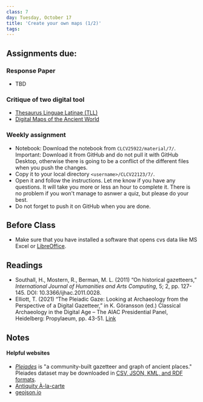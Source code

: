 ```yaml
---
class: 7
day: Tuesday, October 17
title: 'Create your own maps (1/2)'
tags: 
---
```


## Assignments due:

### Response Paper
- TBD

### Critique of two digital tool
- [Thesaurus Linguae Latinae (TLL)](https://thesaurus.badw.de/en/tll-digital/tll-open-access.html)
- [Digital Maps of the Ancient World](https://linktr.ee/DigitalMapsAW)


### Weekly assignment
- Notebook: Download the notebook from `CLCV25922/material/7/`. Important: Download it from GitHub and do not pull it with GitHub Desktop, otherwise there is going to be a conflict of the different files when you push the changes. 
- Copy it to your local directory `<username>/CLCV22123/7/`.
- Open it and follow the instructions. Let me know if you have any questions. It will take you more or less an hour to complete it. There is no problem if you won't manage to asnwer a quiz, but please do your best.  
- Do not forget to push it on GitHub when you are done.

## Before Class 
- Make sure that you have installed a software that opens cvs data like MS Excel or [LibreOffice](https://www.libreoffice.org/).

## Readings 
- Southall, H., Mostern, R., Berman, M. L. (2011) “On historical gazetteers,” _International Journal of Humanities and Arts Computing_, 5; 2, pp. 127-145. DOI: 10.3366/ijhac.2011.0028.
- Elliott, T. (2021) “The Pleiadic Gaze: Looking at Archaeology from the Perspective of a Digital Gazetteer,” in K. Göransson (ed.) Classical Archaeology in the Digital Age – The AIAC Presidential Panel, Heidelberg: Propylaeum, pp. 43-51. [Link](https://books.ub.uni-heidelberg.de/propylaeum/catalog/book/708/chapter/10612)

## Notes

#### Helpful websites
- [_Pleiades_](https://pleiades.stoa.org/) is "a community-built gazetteer and graph of ancient places." Pleiades dataset may be downloaded in [CSV, JSON, KML, and RDF formats](https://pleiades.stoa.org/downloads).
- [Antiquity À-la-carte](http://awmc.unc.edu/awmc/applications/alacarte/)
- [geojson.io](http://geojson.io/)
